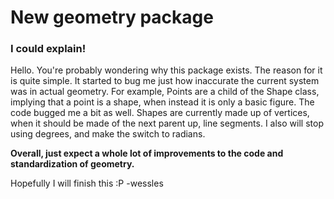 # New geometry package
### I could explain!

Hello. You're probably wondering why this package exists. The reason for it is quite simple. It started to bug me just how inaccurate the current system was in actual geometry. For example, Points are a child of the Shape class, implying that a point is a shape, when instead it is only a basic figure. The code bugged me a bit as well. Shapes are currently made up of vertices, when it should be made of the next parent up, line segments. I also will stop using degrees, and make the switch to radians.

**Overall, just expect a whole lot of improvements to the code and standardization of geometry.**

Hopefully I will finish this :P
-wessles